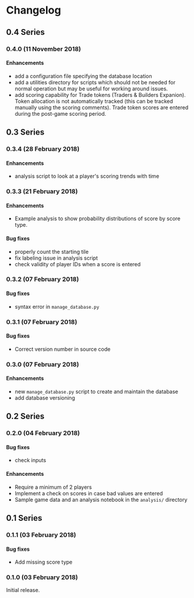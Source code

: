 # Changelog

## 0.4 Series

### 0.4.0 (11 November 2018)

#### Enhancements

* add a configuration file specifying the database location
* add a utilities directory for scripts which should not be needed for normal operation but may be useful for working around issues.
* add scoring capability for Trade tokens (Traders & Builders Expanion). Token allocation is not automatically tracked (this can be tracked manually using the scoring comments). Trade token scores are entered during the post-game scoring period.

## 0.3 Series

### 0.3.4 (28 February 2018)

#### Enhancements

* analysis script to look at a player's scoring trends with time

### 0.3.3 (21 February 2018)

#### Enhancements

* Example analysis to show probability distributions of score by score type.

#### Bug fixes

* properly count the starting tile
* fix labeling issue in analysis script
* check validity of player IDs when a score is entered

### 0.3.2 (07 February 2018)

#### Bug fixes

* syntax error in `manage_database.py`

### 0.3.1 (07 February 2018)

#### Bug fixes

* Correct version number in source code

### 0.3.0 (07 February 2018)

#### Enhancements

* new `manage_database.py` script to create and maintain the database
* add database versioning

## 0.2 Series

### 0.2.0 (04 February 2018)

#### Bug fixes

* check inputs

#### Enhancements

* Require a minimum of 2 players
* Implement a check on scores in case bad values are entered
* Sample game data and an analysis notebook in the `analysis/` directory

## 0.1 Series

### 0.1.1 (03 February 2018)

#### Bug fixes

* Add missing score type

### 0.1.0 (03 February 2018)

Initial release.


